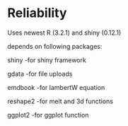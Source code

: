 # Reliability
Uses newest R (3.2.1) and shiny (0.12.1)

depends on following packages:

shiny    -for shiny framework

gdata    -for file uploads

emdbook  -for lambertW equation

reshape2 -for melt and 3d functions

ggplot2  -for ggplot function
